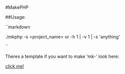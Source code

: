 #MakePHP

##Usage:

``markdown

./mkphp -s <project_name> or -h 1 | -v 1 | -s 'anything'

``


Theres a template if you want to make 'mk-<programming lang>' look  here: 

<a href="github.com/Abdulhadi5692HDI/mk-anything.git">click me!</a>

